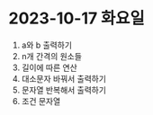# 2023-10-17 화요일
1. a와 b 출력하기 
2. n개 간격의 원소들
3. 길이에 따른 연산
4. 대소문자 바꿔서 출력하기
5. 문자열 반복해서 출력하기
6. 조건 문자열
